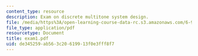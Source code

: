 ```yaml
---
content_type: resource
description: Exam on discrete multitone system design.
file: /media/https%3A/open-learning-course-data-rc.s3.amazonaws.com/6-973-communication-system-design-spring-2006/de345259ab563c20619913f0e3fff8f7_exam1.pdf
file_type: application/pdf
resourcetype: Document
title: exam1.pdf
uid: de345259-ab56-3c20-6199-13f0e3fff8f7
---
```

